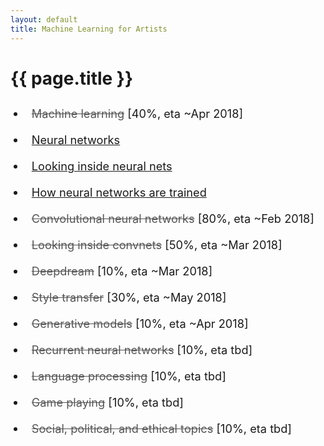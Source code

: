 ```yaml
---
layout: default
title: Machine Learning for Artists
---
```

<h1>{{ page.title }}</h1>


<style>
.draft{
	text-decoration: line-through;
	color:#555;
}
.posts ul, .posts li {
	padding: 10px;
	font-size: 1.3em;
}
</style>

<ul class="posts">
	<!--
  {% assign sorted = site.chapters %}
	    {% for post in sorted %}
    <li><a href="{{ post.url }}" class="draft" title="{{ post.title }}">{{ post.title }}</li>
  {% endfor %}
  -->
<!-- <li><a href="/ml4a/introduction/" class="draft" title="Introduction">Introduction</a> [30%, eta ~Feb 2018]</li> -->
<li><a href="/ml4a/machine_learning/" class="draft" title="Machine learning">Machine learning</a> [40%, eta ~Apr 2018]</li>
<li><a href="/ml4a/neural_networks/" title="Neural networks">Neural networks</a></li>
<li><a href="/ml4a/looking_inside_neural_nets/" title="Looking inside neural nets">Looking inside neural nets</a></li>
<li><a href="/ml4a/how_neural_networks_are_trained/" title="How neural networks are trained">How neural networks are trained</a></li>
<li><a href="/ml4a/convnets/" class="draft" title="Convolutional neural networks">Convolutional neural networks</a> [80%, eta ~Feb 2018]</li>
<li><a href="/ml4a/visualizing_convnets/" class="draft" title="Looking inside convnets">Looking inside convnets</a> [50%, eta ~Mar 2018]</li>
<li><a href="/ml4a/deepdream/" class="draft" title="Deepdream">Deepdream</a> [10%, eta ~Mar 2018]</li>
<li><a href="/ml4a/style_transfer/" class="draft" title="Style transfer">Style transfer</a> [30%, eta ~May 2018]</li>
<li><a href="/ml4a/generative_models/" class="draft" title="Generative models">Generative models</a> [10%, eta ~Apr 2018]</li>

<li><a href="/ml4a/RNNs/" class="draft" title="Recurrent neural networks">Recurrent neural networks</a> [10%, eta tbd]</li>
<li><a href="/ml4a/nlp/" class="draft" title="Language processing">Language processing</a> [10%, eta tbd]</li>

<li><a href="/ml4a/game_playing/" class="draft" title="Game playing">Game playing</a> [10%, eta tbd]</li>
<li><a href="/ml4a/ethics/" class="draft" title="Social, political, and ethical topics">Social, political, and ethical topics</a> [10%, eta tbd]</li>

</ul>

